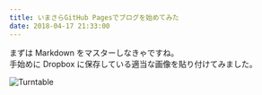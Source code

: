 ```yaml
---
title: いまさらGitHub Pagesでブログを始めてみた
date: 2018-04-17 21:33:00
---
```

まずは Markdown をマスターしなきゃですね。  
手始めに Dropbox に保存している適当な画像を貼り付けてみました。

![Turntable](https://www.dropbox.com/s/9c5olnqnafhtso4/turntable-16324.jpg?raw=1)